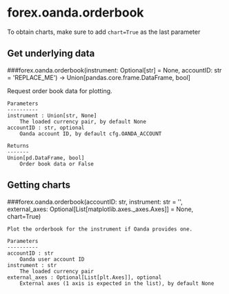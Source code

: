 # forex.oanda.orderbook

To obtain charts, make sure to add `chart=True` as the last parameter

## Get underlying data 
###forex.oanda.orderbook(instrument: Optional[str] = None, accountID: str = 'REPLACE_ME') -> Union[pandas.core.frame.DataFrame, bool]

Request order book data for plotting.

    Parameters
    ----------
    instrument : Union[str, None]
        The loaded currency pair, by default None
    accountID : str, optional
        Oanda account ID, by default cfg.OANDA_ACCOUNT

    Returns
    -------
    Union[pd.DataFrame, bool]
        Order book data or False

## Getting charts 
###forex.oanda.orderbook(accountID: str, instrument: str = '', external_axes: Optional[List[matplotlib.axes._axes.Axes]] = None, chart=True)


    Plot the orderbook for the instrument if Oanda provides one.

    Parameters
    ----------
    accountID : str
        Oanda user account ID
    instrument : str
        The loaded currency pair
    external_axes : Optional[List[plt.Axes]], optional
        External axes (1 axis is expected in the list), by default None
